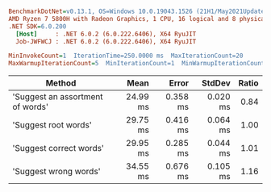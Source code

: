 ``` ini

BenchmarkDotNet=v0.13.1, OS=Windows 10.0.19043.1526 (21H1/May2021Update)
AMD Ryzen 7 5800H with Radeon Graphics, 1 CPU, 16 logical and 8 physical cores
.NET SDK=6.0.200
  [Host]     : .NET 6.0.2 (6.0.222.6406), X64 RyuJIT
  Job-JWFWCJ : .NET 6.0.2 (6.0.222.6406), X64 RyuJIT

MinInvokeCount=1  IterationTime=250.0000 ms  MaxIterationCount=20  
MaxWarmupIterationCount=5  MinIterationCount=1  MinWarmupIterationCount=1  

```
|                           Method |     Mean |    Error |   StdDev | Ratio |
|--------------------------------- |---------:|---------:|---------:|------:|
| &#39;Suggest an assortment of words&#39; | 24.99 ms | 0.358 ms | 0.020 ms |  0.84 |
|             &#39;Suggest root words&#39; | 29.75 ms | 0.416 ms | 0.064 ms |  1.00 |
|          &#39;Suggest correct words&#39; | 29.95 ms | 0.285 ms | 0.044 ms |  1.01 |
|            &#39;Suggest wrong words&#39; | 34.55 ms | 0.676 ms | 0.105 ms |  1.16 |

